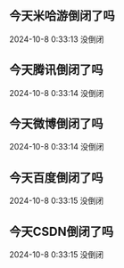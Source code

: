 ## 今天米哈游倒闭了吗

2024-10-8 0:33:13 没倒闭

## 今天腾讯倒闭了吗

2024-10-8 0:33:14 没倒闭

## 今天微博倒闭了吗

2024-10-8 0:33:14 没倒闭

## 今天百度倒闭了吗

2024-10-8 0:33:15 没倒闭

## 今天CSDN倒闭了吗

2024-10-8 0:33:15 没倒闭

